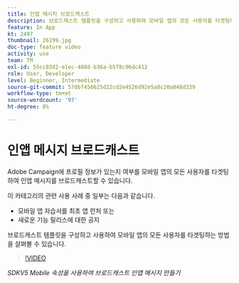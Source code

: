 ```yaml
---
title: 인앱 메시지 브로드캐스트
description: 브로드캐스트 템플릿을 구성하고 사용하여 모바일 앱의 모든 사용자를 타겟팅하는 방법을 살펴볼 수 있습니다.
feature: In App
kt: 2497
thumbnail: 26199.jpg
doc-type: feature video
activity: use
team: TM
exl-id: 55cc83d2-e1ec-488d-b36a-b5f8c96dc412
role: User, Developer
level: Beginner, Intermediate
source-git-commit: 57dbf456625d22cd2e4526d92e5a8c20a048d339
workflow-type: tm+mt
source-wordcount: '97'
ht-degree: 8%

---
```


# 인앱 메시지 브로드캐스트

Adobe Campaign에 프로필 정보가 있는지 여부를 모바일 앱의 모든 사용자를 타겟팅하여 인앱 메시지를 브로드캐스트할 수 있습니다.

이 카테고리의 관련 사용 사례 중 일부는 다음과 같습니다.

* 모바일 앱 자습서를 최초 앱 런처 또는
* 새로운 기능 릴리스에 대한 공지

브로드캐스트 템플릿을 구성하고 사용하여 모바일 앱의 모든 사용자를 타겟팅하는 방법을 살펴볼 수 있습니다.

>[!VIDEO](https://video.tv.adobe.com/v/26199?quality=12)

*SDKV5 Mobile 속성을 사용하여 브로드캐스트 인앱 메시지 만들기*
